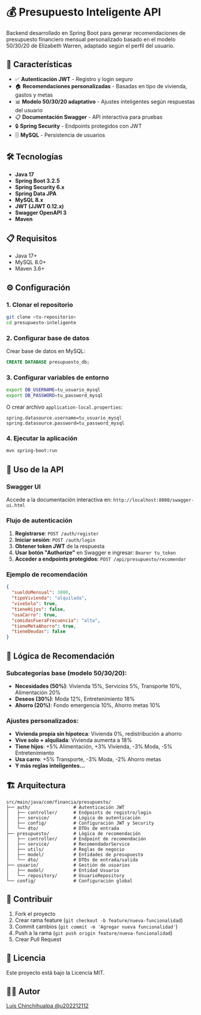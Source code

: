 # 💰 Presupuesto Inteligente API

Backend desarrollado en Spring Boot para generar recomendaciones de presupuesto financiero mensual personalizado basado en el modelo 50/30/20 de Elizabeth Warren, adaptado según el perfil del usuario.

## 🚀 Características

- ✅ **Autenticación JWT** - Registro y login seguro
- 🏠 **Recomendaciones personalizadas** - Basadas en tipo de vivienda, gastos y metas
- 📊 **Modelo 50/30/20 adaptativo** - Ajustes inteligentes según respuestas del usuario
- 📋 **Documentación Swagger** - API interactiva para pruebas
- 🔒 **Spring Security** - Endpoints protegidos con JWT
- 🗄️ **MySQL** - Persistencia de usuarios

## 🛠️ Tecnologías

- **Java 17**
- **Spring Boot 3.2.5**
- **Spring Security 6.x**
- **Spring Data JPA**
- **MySQL 8.x**
- **JWT (JJWT 0.12.x)**
- **Swagger OpenAPI 3**
- **Maven**

## 📋 Requisitos

- Java 17+
- MySQL 8.0+
- Maven 3.6+

## ⚙️ Configuración

### 1. Clonar el repositorio
```bash
git clone <tu-repositorio>
cd presupuesto-inteligente
```

### 2. Configurar base de datos
Crear base de datos en MySQL:
```sql
CREATE DATABASE presupuesto_db;
```

### 3. Configurar variables de entorno
```bash
export DB_USERNAME=tu_usuario_mysql
export DB_PASSWORD=tu_password_mysql
```

O crear archivo `application-local.properties`:
```properties
spring.datasource.username=tu_usuario_mysql
spring.datasource.password=tu_password_mysql
```

### 4. Ejecutar la aplicación
```bash
mvn spring-boot:run
```

## 📖 Uso de la API

### Swagger UI
Accede a la documentación interactiva en: `http://localhost:8080/swagger-ui.html`

### Flujo de autenticación
1. **Registrarse**: `POST /auth/register`
2. **Iniciar sesión**: `POST /auth/login`
3. **Obtener token JWT** de la respuesta
4. **Usar botón "Authorize"** en Swagger e ingresar: `Bearer tu_token`
5. **Acceder a endpoints protegidos**: `POST /api/presupuesto/recomendar`

### Ejemplo de recomendación
```json
{
  "sueldoMensual": 3000,
  "tipoVivienda": "alquilada",
  "viveSolo": true,
  "tieneHijos": false,
  "usaCarro": true,
  "comidasFueraFrecuencia": "alta",
  "tieneMetaAhorro": true,
  "tieneDeudas": false
}
```

## 🧮 Lógica de Recomendación

### Subcategorías base (modelo 50/30/20):
- **Necesidades (50%)**: Vivienda 15%, Servicios 5%, Transporte 10%, Alimentación 20%
- **Deseos (30%)**: Moda 12%, Entretenimiento 18%
- **Ahorro (20%)**: Fondo emergencia 10%, Ahorro metas 10%

### Ajustes personalizados:
- **Vivienda propia sin hipoteca**: Vivienda 0%, redistribución a ahorro
- **Vive solo + alquilada**: Vivienda aumenta a 18%
- **Tiene hijos**: +5% Alimentación, +3% Vivienda, -3% Moda, -5% Entretenimiento
- **Usa carro**: +5% Transporte, -3% Moda, -2% Ahorro metas
- **Y más reglas inteligentes...**

## 🏗️ Arquitectura

```
src/main/java/com/financia/presupuesto/
├── auth/                # Autenticación JWT
│   ├── controller/      # Endpoints de registro/login
│   ├── service/         # Lógica de autenticación
│   ├── config/          # Configuración JWT y Security
│   └── dto/             # DTOs de entrada
├── presupuesto/         # Lógica de recomendación
│   ├── controller/      # Endpoint de recomendación
│   ├── service/         # RecomendadorService
│   ├── utils/           # Reglas de negocio
│   ├── model/           # Entidades de presupuesto
│   └── dto/             # DTOs de entrada/salida
├── usuario/             # Gestión de usuarios
│   ├── model/           # Entidad Usuario
│   └── repository/      # UsuarioRepository
└── config/              # Configuración global
```


## 📝 Contribuir

1. Fork el proyecto
2. Crear rama feature (`git checkout -b feature/nueva-funcionalidad`)
3. Commit cambios (`git commit -m 'Agregar nueva funcionalidad'`)
4. Push a la rama (`git push origin feature/nueva-funcionalidad`)
5. Crear Pull Request

## 📄 Licencia

Este proyecto está bajo la Licencia MIT.

## 👨‍💻 Autor

[Luis Chinchihualpa @u202212112](https://github.com/u202212112)
